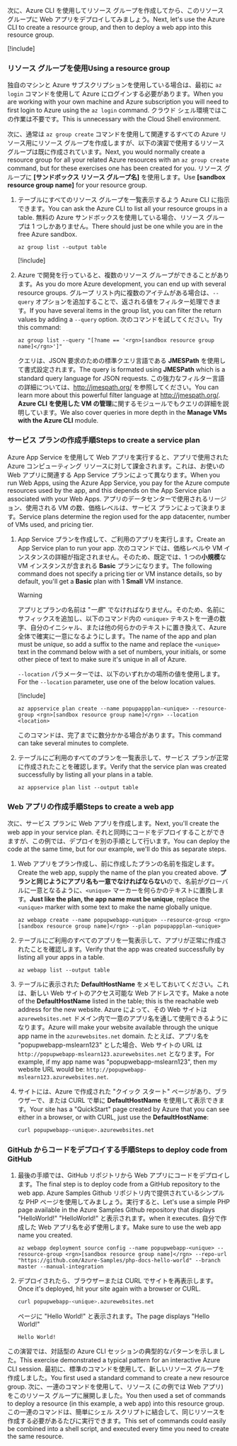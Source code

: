 <span data-ttu-id="91b9e-101">次に、Azure CLI を使用してリソース グループを作成してから、このリソース グループに Web アプリをデプロイしてみましょう。</span><span class="sxs-lookup"><span data-stu-id="91b9e-101">Next, let's use the Azure CLI to create a resource group, and then to deploy a web app into this resource group.</span></span>

[!include[](../../../includes/azure-sandbox-activate.md)]

### <a name="using-a-resource-group"></a><span data-ttu-id="91b9e-102">リソース グループを使用</span><span class="sxs-lookup"><span data-stu-id="91b9e-102">Using a resource group</span></span>

<span data-ttu-id="91b9e-103">独自のマシンと Azure サブスクリプションを使用している場合は、最初に `az login` コマンドを使用して Azure にログインする必要があります。</span><span class="sxs-lookup"><span data-stu-id="91b9e-103">When you are working with your own machine and Azure subscription you will need to first login to Azure using the `az login` command.</span></span> <span data-ttu-id="91b9e-104">クラウド シェル環境ではこの作業は不要です。</span><span class="sxs-lookup"><span data-stu-id="91b9e-104">This is unnecessary with the Cloud Shell environment.</span></span>

<span data-ttu-id="91b9e-105">次に、通常は `az group create` コマンドを使用して関連するすべての Azure リソース用にリソース グループを作成しますが、以下の演習で使用するリソース グループは既に作成されています。</span><span class="sxs-lookup"><span data-stu-id="91b9e-105">Next, you would normally create a resource group for all your related Azure resources with an `az group create` command, but for these exercises one has been created for you.</span></span> <span data-ttu-id="91b9e-106">リソース グループに **<rgn>[サンドボックス リソース グループ名]</rgn>** を使用します。</span><span class="sxs-lookup"><span data-stu-id="91b9e-106">Use **<rgn>[sandbox resource group name]</rgn>** for your resource group.</span></span>

1. <span data-ttu-id="91b9e-107">テーブルにすべてのリソース グループを一覧表示するよう Azure CLI に指示できます。</span><span class="sxs-lookup"><span data-stu-id="91b9e-107">You can ask the Azure CLI to list all your resource groups in a table.</span></span> <span data-ttu-id="91b9e-108">無料の Azure サンドボックスを使用している場合、リソース グループは 1 つしかありません。</span><span class="sxs-lookup"><span data-stu-id="91b9e-108">There should just be one while you are in the free Azure sandbox.</span></span>

    ```azurecli
    az group list --output table
    ```

    [!include[](../../../includes/azure-cloudshell-copy-paste-tip.md)]

1. <span data-ttu-id="91b9e-109">Azure で開発を行っていると、複数のリソース グループができることがあります。</span><span class="sxs-lookup"><span data-stu-id="91b9e-109">As you do more Azure development, you can end up with several resource groups.</span></span> <span data-ttu-id="91b9e-110">グループ リスト内に複数のアイテムがある場合は、`--query` オプションを追加することで、返される値をフィルター処理できます。</span><span class="sxs-lookup"><span data-stu-id="91b9e-110">If you have several items in the group list, you can filter the return values by adding a `--query` option.</span></span> <span data-ttu-id="91b9e-111">次のコマンドを試してください。</span><span class="sxs-lookup"><span data-stu-id="91b9e-111">Try this command:</span></span>

    ```azurecli
    az group list --query "[?name == '<rgn>[sandbox resource group name]</rgn>']"
    ```

    <span data-ttu-id="91b9e-112">クエリは、JSON 要求のための標準クエリ言語である **JMESPath** を使用して書式設定されます。</span><span class="sxs-lookup"><span data-stu-id="91b9e-112">The query is formated using **JMESPath** which is a standard query language for JSON requests.</span></span> <span data-ttu-id="91b9e-113">この強力なフィルター言語の詳細については、<http://jmespath.org/> を参照してください。</span><span class="sxs-lookup"><span data-stu-id="91b9e-113">You can learn more about this powerful filter language at <http://jmespath.org/>.</span></span> <span data-ttu-id="91b9e-114">**Azure CLI を使用した VM の管理**に関するモジュールでもクエリの詳細を説明しています。</span><span class="sxs-lookup"><span data-stu-id="91b9e-114">We also cover queries in more depth in the **Manage VMs with the Azure CLI** module.</span></span>

### <a name="steps-to-create-a-service-plan"></a><span data-ttu-id="91b9e-115">サービス プランの作成手順</span><span class="sxs-lookup"><span data-stu-id="91b9e-115">Steps to create a service plan</span></span>

<span data-ttu-id="91b9e-116">Azure App Service を使用して Web アプリを実行すると、アプリで使用された Azure コンピューティング リソースに対して課金されます。これは、お使いの Web アプリに関連する App Service プランによって異なります。</span><span class="sxs-lookup"><span data-stu-id="91b9e-116">When you run Web Apps, using the Azure App Service, you pay for the Azure compute resources used by the app, and this depends on the App Service plan associated with your Web Apps.</span></span> <span data-ttu-id="91b9e-117">アプリのデータセンターで使用されるリージョン、使用される VM の数、価格レベルは、サービス プランによって決まります。</span><span class="sxs-lookup"><span data-stu-id="91b9e-117">Service plans determine the region used for the app datacenter, number of VMs used, and pricing tier.</span></span>

1. <span data-ttu-id="91b9e-118">App Service プランを作成して、ご利用のアプリを実行します。</span><span class="sxs-lookup"><span data-stu-id="91b9e-118">Create an App Service plan to run your app.</span></span> <span data-ttu-id="91b9e-119">次のコマンドでは、価格レベルや VM インスタンスの詳細が指定されません。そのため、既定では、1 つの**小規模**な VM インスタンスが含まれる **Basic** プランになります。</span><span class="sxs-lookup"><span data-stu-id="91b9e-119">The following command does not specify a pricing tier or VM instance details, so by default, you'll get a **Basic** plan with 1 **Small** VM instance.</span></span>

    > [!WARNING]
    > <span data-ttu-id="91b9e-120">アプリとプランの名前は "_一意_" でなければなりません。そのため、名前にサフィックスを追加し、以下のコマンド内の `<unique>` テキストを一連の数字、自分のイニシャル、または他の何らかのテキストに置き換えて、Azure 全体で確実に一意になるようにします。</span><span class="sxs-lookup"><span data-stu-id="91b9e-120">The name of the app and plan must be _unique_, so add a suffix to the name and replace the `<unique>` text in the command below with a set of numbers, your initials, or some other piece of text to make sure it's unique in all of Azure.</span></span>

    <span data-ttu-id="91b9e-121">`--location` パラメーターでは、以下のいずれかの場所の値を使用します。</span><span class="sxs-lookup"><span data-stu-id="91b9e-121">For the `--location` parameter, use one of the below location values.</span></span>

    [!include[](../../../includes/azure-sandbox-regions-first-mention-note.md)]

    ```azurecli
    az appservice plan create --name popupappplan-<unique> --resource-group <rgn>[sandbox resource group name]</rgn> --location <location>
    ```

    <span data-ttu-id="91b9e-122">このコマンドは、完了までに数分かかる場合があります。</span><span class="sxs-lookup"><span data-stu-id="91b9e-122">This command can take several minutes to complete.</span></span>

1. <span data-ttu-id="91b9e-123">テーブルにご利用のすべてのプランを一覧表示して、サービス プランが正常に作成されたことを確認します。</span><span class="sxs-lookup"><span data-stu-id="91b9e-123">Verify that the service plan was created successfully by listing all your plans in a table.</span></span>

    ```azurecli
    az appservice plan list --output table
    ```

### <a name="steps-to-create-a-web-app"></a><span data-ttu-id="91b9e-124">Web アプリの作成手順</span><span class="sxs-lookup"><span data-stu-id="91b9e-124">Steps to create a web app</span></span>

<span data-ttu-id="91b9e-125">次に、サービス プランに Web アプリを作成します。</span><span class="sxs-lookup"><span data-stu-id="91b9e-125">Next, you'll create the web app in your service plan.</span></span> <span data-ttu-id="91b9e-126">それと同時にコードをデプロイすることができますが、この例では、デプロイを別の手順として行います。</span><span class="sxs-lookup"><span data-stu-id="91b9e-126">You can deploy the code at the same time, but for our example, we'll do this as separate steps.</span></span>

1. <span data-ttu-id="91b9e-127">Web アプリをプラン作成し、前に作成したプランの名前を指定します。</span><span class="sxs-lookup"><span data-stu-id="91b9e-127">Create the web app, supply the name of the plan you created above.</span></span> <span data-ttu-id="91b9e-128">**プランと同じようにアプリ名も一意でなければならない**ので、名前がグローバルに一意となるように、`<unique>` マーカーを何らかのテキストに置換します。</span><span class="sxs-lookup"><span data-stu-id="91b9e-128">**Just like the plan, the app name must be unique**, replace the `<unique>` marker with some text to make the name globally unique.</span></span>

    ```azurecli
    az webapp create --name popupwebapp-<unique> --resource-group <rgn>[sandbox resource group name]</rgn> --plan popupappplan-<unique>
    ```

1. <span data-ttu-id="91b9e-129">テーブルにご利用のすべてのアプリを一覧表示して、アプリが正常に作成されたことを確認します。</span><span class="sxs-lookup"><span data-stu-id="91b9e-129">Verify that the app was created successfully by listing all your apps in a table.</span></span>

    ```azurecli
    az webapp list --output table
    ```

1. <span data-ttu-id="91b9e-130">テーブルに表示された **DefaultHostName** をメモしておいてください。これは、新しい Web サイトのアクセス可能な Web アドレスです。</span><span class="sxs-lookup"><span data-stu-id="91b9e-130">Make a note of the **DefaultHostName** listed in the table; this is the reachable web address for the new website.</span></span> <span data-ttu-id="91b9e-131">Azure によって、その Web サイトは `azurewebsites.net` ドメイン内で一意のアプリ名を通して使用できるようになります。</span><span class="sxs-lookup"><span data-stu-id="91b9e-131">Azure will make your website available through the unique app name in the `azurewebsites.net` domain.</span></span> <span data-ttu-id="91b9e-132">たとえば、アプリ名を "popupwebapp-mslearn123" とした場合、Web サイトの URL は `http://popupwebapp-mslearn123.azurewebsites.net` となります。</span><span class="sxs-lookup"><span data-stu-id="91b9e-132">For example, if my app name was "popupwebapp-mslearn123", then my website URL would be: `http://popupwebapp-mslearn123.azurewebsites.net`.</span></span>

1. <span data-ttu-id="91b9e-133">サイトには、Azure で作成された "クイック スタート" ページがあり、ブラウザーで、または CURL で単に **DefaultHostName** を使用して表示できます。</span><span class="sxs-lookup"><span data-stu-id="91b9e-133">Your site has a "QuickStart" page created by Azure that you can see either in a browser, or with CURL, just use the **DefaultHostName**:</span></span>

    ```bash
    curl popupwebapp-<unique>.azurewebsites.net
    ```
    
### <a name="steps-to-deploy-code-from-github"></a><span data-ttu-id="91b9e-134">GitHub からコードをデプロイする手順</span><span class="sxs-lookup"><span data-stu-id="91b9e-134">Steps to deploy code from GitHub</span></span>

1. <span data-ttu-id="91b9e-135">最後の手順では、GitHub リポジトリから Web アプリにコードをデプロイします。</span><span class="sxs-lookup"><span data-stu-id="91b9e-135">The final step is to deploy code from a GitHub repository to the web app.</span></span> <span data-ttu-id="91b9e-136">Azure Samples Github リポジトリ内で提供されているシンプルな PHP ページを使用してみましょう。実行すると、</span><span class="sxs-lookup"><span data-stu-id="91b9e-136">Let's use a simple PHP page available in the Azure Samples Github repository that displays "HelloWorld!"</span></span> <span data-ttu-id="91b9e-137">"HelloWorld!" と表示されます。</span><span class="sxs-lookup"><span data-stu-id="91b9e-137">when it executes.</span></span> <span data-ttu-id="91b9e-138">自分で作成した Web アプリ名を必ず使用します。</span><span class="sxs-lookup"><span data-stu-id="91b9e-138">Make sure to use the web app name you created.</span></span>

    ```azurecli
    az webapp deployment source config --name popupwebapp-<unique> --resource-group <rgn>[sandbox resource group name]</rgn> --repo-url "https://github.com/Azure-Samples/php-docs-hello-world" --branch master --manual-integration
    ```

1. <span data-ttu-id="91b9e-139">デプロイされたら、ブラウザーまたは CURL でサイトを再表示します。</span><span class="sxs-lookup"><span data-stu-id="91b9e-139">Once it's deployed, hit your site again with a browser or CURL.</span></span>

    ```bash
    curl popupwebapp-<unique>.azurewebsites.net
    ```
    
    <span data-ttu-id="91b9e-140">ページに "Hello World!" と表示されます。</span><span class="sxs-lookup"><span data-stu-id="91b9e-140">The page displays "Hello World!"</span></span>

    ```output
    Hello World!
    ```

<span data-ttu-id="91b9e-141">この演習では、対話型の Azure CLI セッションの典型的なパターンを示しました。</span><span class="sxs-lookup"><span data-stu-id="91b9e-141">This exercise demonstrated a typical pattern for an interactive Azure CLI session.</span></span> <span data-ttu-id="91b9e-142">最初に、標準のコマンドを使用して、新しいリソース グループを作成しました。</span><span class="sxs-lookup"><span data-stu-id="91b9e-142">You first used a standard command to create a new resource group.</span></span> <span data-ttu-id="91b9e-143">次に、一連のコマンドを使用して、リソース (この例では Web アプリ) をこのリソース グループに展開しました。</span><span class="sxs-lookup"><span data-stu-id="91b9e-143">You then used a set of commands to deploy a resource (in this example, a web app) into this resource group.</span></span> <span data-ttu-id="91b9e-144">この一連のコマンドは、簡単にシェル スクリプトに結合して、同じリソースを作成する必要があるたびに実行できます。</span><span class="sxs-lookup"><span data-stu-id="91b9e-144">This set of commands could easily be combined into a shell script, and executed every time you need to create the same resource.</span></span>